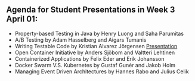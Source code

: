 ## Agenda for Student Presentations in Week 3 April 01:
* Property-based Testing in Java by Henry Luong and Saha Parumitas
* A/B Testing by Adam Hasselberg and Aigars Tumanis
* Writing Testable Code by Kristian Alvarez Jörgensen [Presentation](https://docs.google.com/presentation/d/1Kfz62fHxXy7ikDKBkbe37ancJtb2f2TGWjTD3Fr2-k4/edit?usp=sharing)
* Open Container Initiative by Anders Sjöbom and Valtteri Lehtinen
* Containerized Applications by Felix Eder and Erik Johansson
* Docker Swarm V.S. Kubernetes by Gustaf Gunér and Jakob Holm
* Managing Event Driven Architectures by Hannes Rabo and Julius Celik
